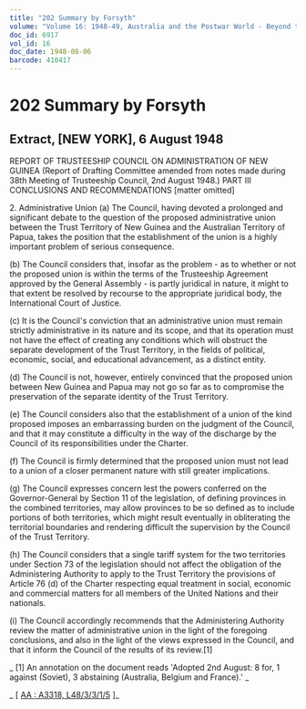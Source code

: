 ```yaml
---
title: "202 Summary by Forsyth"
volume: "Volume 16: 1948-49, Australia and the Postwar World - Beyond the Region"
doc_id: 6917
vol_id: 16
doc_date: 1948-08-06
barcode: 410417
---
```


# 202 Summary by Forsyth

## Extract, [NEW YORK], 6 August 1948

REPORT OF TRUSTEESHIP COUNCIL ON ADMINISTRATION OF NEW GUINEA (Report of Drafting Committee amended from notes made during 38th Meeting of Trusteeship Council, 2nd August 1948.) PART III CONCLUSIONS AND RECOMMENDATIONS [matter omitted]

2\. Administrative Union (a) The Council, having devoted a prolonged and significant debate to the question of the proposed administrative union between the Trust Territory of New Guinea and the Australian Territory of Papua, takes the position that the establishment of the union is a highly important problem of serious consequence.

(b) The Council considers that, insofar as the problem - as to whether or not the proposed union is within the terms of the Trusteeship Agreement approved by the General Assembly - is partly juridical in nature, it might to that extent be resolved by recourse to the appropriate juridical body, the International Court of Justice.

(c) It is the Council's conviction that an administrative union must remain strictly administrative in its nature and its scope, and that its operation must not have the effect of creating any conditions which will obstruct the separate development of the Trust Territory, in the fields of political, economic, social, and educational advancement, as a distinct entity.

(d) The Council is not, however, entirely convinced that the proposed union between New Guinea and Papua may not go so far as to compromise the preservation of the separate identity of the Trust Territory.

(e) The Council considers also that the establishment of a union of the kind proposed imposes an embarrassing burden on the judgment of the Council, and that it may constitute a difficulty in the way of the discharge by the Council of its responsibilities under the Charter.

(f) The Council is firmly determined that the proposed union must not lead to a union of a closer permanent nature with still greater implications.

(g) The Council expresses concern lest the powers conferred on the Governor-General by Section 11 of the legislation, of defining provinces in the combined territories, may allow provinces to be so defined as to include portions of both territories, which might result eventually in obliterating the territorial boundaries and rendering difficult the supervision by the Council of the Trust Territory.

(h) The Council considers that a single tariff system for the two territories under Section 73 of the legislation should not affect the obligation of the Administering Authority to apply to the Trust Territory the provisions of Article 76 (d) of the Charter respecting equal treatment in social, economic and commercial matters for all members of the United Nations and their nationals.

(i) The Council accordingly recommends that the Administering Authority review the matter of administrative union in the light of the foregoing conclusions, and also in the light of the views expressed in the Council, and that it inform the Council of the results of its review.[1]

_ [1] An annotation on the document reads 'Adopted 2nd August: 8 for, 1 against (Soviet), 3 abstaining (Australia, Belgium and France).' _

_ [ [AA : A3318, L48/3/3/1/5](http://www.naa.gov.au/cgi-bin/Search?O=I&Number=410417) ]_
